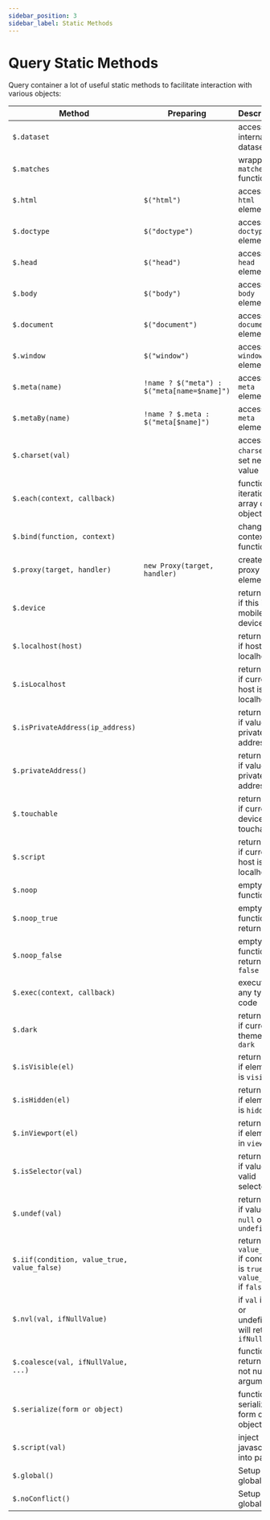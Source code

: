 ```yaml
---
sidebar_position: 3
sidebar_label: Static Methods
---
```


# Query Static Methods

Query container a lot of useful static methods to facilitate interaction with various objects:

| Method                                      | Preparing                                    | Description                                                            |
|---------------------------------------------|----------------------------------------------|------------------------------------------------------------------------|
| `$.dataset`                                 |                                              | access to internal dataset                                             |
| `$.matches`                                 |                                              | wrapper for `matches` function                                         |
| `$.html`                                    | `$("html")`                                  | access to `html` element                                               |
| `$.doctype`                                 | `$("doctype")`                               | access to `doctype` element                                            |
| `$.head`                                    | `$("head")`                                  | access to `head` element                                               |
| `$.body`                                    | `$("body")`                                  | access to `body` element                                               |
| `$.document`                                | `$("document")`                              | access to `document` element                                           |
| `$.window`                                  | `$("window")`                                | access to `window` element                                             |
| `$.meta(name)`                              | `!name ? $("meta") : $("meta[name=$name]")`  | access to `meta` elements                                              |
| `$.metaBy(name)`                            | `!name ? $.meta : $("meta[$name]")`          | access to `meta` element                                               |
| `$.charset(val)`                            |                                              | access to `charset` or set new value                                   |
| `$.each(context, callback)`                 |                                              | function to iteration on array or object                               |
| `$.bind(function, context)`                 |                                              | change context for function                                            |
| `$.proxy(target, handler)`                  | `new Proxy(target, handler)`                 | create proxy element                                                   |
| `$.device`                                  |                                              | return `true` if this is mobile device                                 |
| `$.localhost(host)`                         |                                              | return `true` if host is localhost                                     |
| `$.isLocalhost`                             |                                              | return `true` if current host is localhost                             |
| `$.isPrivateAddress(ip_address)`            |                                              | return `true` if value is private IP address                           |
| `$.privateAddress()`                        |                                              | return `true` if value is private IP address                           |
| `$.touchable`                               |                                              | return `true` if current device is touchable                           |
| `$.script`                                  |                                              | return `true` if current host is localhost                             |
| `$.noop`                                    |                                              | empty function                                                         |
| `$.noop_true`                               |                                              | empty function, return `true`                                          |
| `$.noop_false`                              |                                              | empty function, return `false`                                         |
| `$.exec(context, callback)`                 |                                              | execute any type of code                                               |
| `$.dark`                                    |                                              | return `true` if current theme is `dark`                               |
| `$.isVisible(el)`                           |                                              | return `true` if element is `visible`                                  |
| `$.isHidden(el)`                            |                                              | return `true` if element is `hidden`                                   |
| `$.inViewport(el)`                          |                                              | return `true` if element in `viewport`                                 |
| `$.isSelector(val)`                         |                                              | return `true` if value is valid selector                               |
| `$.undef(val)`                              |                                              | return `true` if value is `null` or `undefined`                        |
| `$.iif(condition, value_true, value_false)` |                                              | return `value_true` if condition is `true` or `value_false` if `false` |
| `$.nvl(val, ifNullValue)`                   |                                              | if `val` is null or undefined, will return `ifNullValue`               |
| `$.coalesce(val, ifNullValue, ...)`         |                                              | function return first not null argument                                |
| `$.serialize(form or object)`               |                                              | function for serializing form or object                                |
| `$.script(val)`                             |                                              | inject javasctip into page                                             |
| `$.global()`                                |                                              | Setup global to $                                                      |
| `$.noConflict()`                            |                                              | Setup global to $                                                      |


